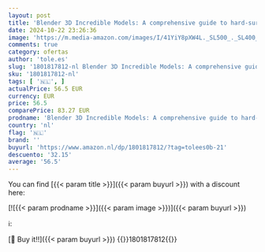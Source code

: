 ```yaml
---
layout: post
title: 'Blender 3D Incredible Models: A comprehensive guide to hard-surface modeling  procedural texturing  and rendering'
date: 2024-10-22 23:26:36
image: 'https://m.media-amazon.com/images/I/41YiY8pXW4L._SL500_._SL400_.jpg'
comments: true
category: ofertas
author: 'tole.es'
slug: '1801817812-nl Blender 3D Incredible Models: A comprehensive guide to...'
sku: '1801817812-nl'
tags: [ '🇳🇱', ]
actualPrice: 56.5 EUR
currency: EUR
price: 56.5
comparePrice: 83.27 EUR
prodname: 'Blender 3D Incredible Models: A comprehensive guide to hard-surface modeling  procedural texturing  and rendering'
country: 'nl'
flag: '🇳🇱'
brand: ''
buyurl: 'https://www.amazon.nl/dp/1801817812/?tag=tolees0b-21'
descuento: '32.15'
average: '56.5'
---
```


You can find [{{< param title >}}]({{< param buyurl >}}) with a discount here:

[![{{< param prodname >}}]({{< param image >}})]({{< param buyurl >}})

ℹ️:


[🛒 Buy it!!]({{< param buyurl >}})
{{<world>}}1801817812{{</world>}}
